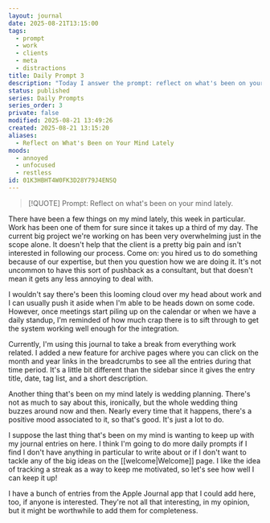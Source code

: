 ```yaml
---
layout: journal
date: 2025-08-21T13:15:00
tags:
  - prompt
  - work
  - clients
  - meta
  - distractions
title: Daily Prompt 3
description: "Today I answer the prompt: reflect on what's been on your mind lately."
status: published
series: Daily Prompts
series_order: 3
private: false
modified: 2025-08-21 13:49:26
created: 2025-08-21 13:15:20
aliases:
  - Reflect on What's Been on Your Mind Lately
moods:
  - annoyed
  - unfocused
  - restless
id: 01K3HBHT4W0FK3D28Y79J4ENSQ
---
```


> [!QUOTE] Prompt: Reflect on what's been on your mind lately.

There have been a few things on my mind lately, this week in particular.  Work has been one of them for sure since it takes up a third of my day.  The current big project we're working on has been very overwhelming just in the scope alone.  It doesn't help that the client is a pretty big pain and isn't interested in following our process.  Come on: you hired us to do something because of our expertise, but then you question how we are doing it.  It's not uncommon to have this sort of pushback as a consultant, but that doesn't mean it gets any less annoying to deal with.

I wouldn't say there's been this looming cloud over my head about work and I can usually push it aside when I'm able to be heads down on some code.  However, once meetings start piling up on the calendar or when we have a daily standup, I'm reminded of how much crap there is to sift through to get the system working well enough for the integration.

Currently, I'm using this journal to take a break from everything work related.  I added a new feature for archive pages where you can click on the month and year links in the breadcrumbs to see all the entries during that time period.  It's a little bit different than the sidebar since it gives the entry title, date, tag list, and a short description.

Another thing that's been on my mind lately is wedding planning.  There's not as much to say about this, ironically, but the whole wedding thing buzzes around now and then.  Nearly every time that it happens, there's a positive mood associated to it, so that's good.  It's just a lot to do.

I suppose the last thing that's been on my mind is wanting to keep up with my journal entries on here.  I think I'm going to do more daily prompts if I find I don't have anything in particular to write about or if I don't want to tackle any of the big ideas on the [[welcome|Welcome]] page.  I like the idea of tracking a streak as a way to keep me motivated, so let's see how well I can keep it up!

I have a bunch of entries from the Apple Journal app that I could add here, too, if anyone is interested.  They're not all that interesting, in my opinion, but it might be worthwhile to add them for completeness.